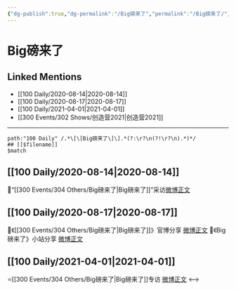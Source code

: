 ```yaml
---
{"dg-publish":true,"dg-permalink":"/Big磅来了","permalink":"/Big磅来了/","created":"2023-04-07T11:44:09.881+08:00","updated":"2023-04-10T16:51:32.424+08:00"}
---
```


# Big磅来了

## Linked Mentions
- [[100 Daily/2020-08-14\|2020-08-14]]
- [[100 Daily/2020-08-17\|2020-08-17]]
- [[100 Daily/2021-04-01\|2021-04-01]]
- [[300 Events/302 Shows/创造营2021\|创造营2021]]


---

```expander
path:"100 Daily" /.*\[\[Big磅来了\]\].*(?:\r?\n(?!\r?\n).*)*/
## [[$filename]]
$match
```
## [[100 Daily/2020-08-14\|2020-08-14]]
🌠“[[300 Events/304 Others/Big磅来了\|Big磅来了]]”采访[微博正文](https://m.weibo.cn/6466290670/4537763430401528)
## [[100 Daily/2020-08-17\|2020-08-17]]
🌟《[[300 Events/304 Others/Big磅来了\|Big磅来了]]》官博分享 [微博正文](https://m.weibo.cn/6466290670/4538896463434142)
🌟《Big磅来了》小站分享 [微博正文](https://m.weibo.cn/6466290670/4538840662935259)
## [[100 Daily/2021-04-01\|2021-04-01]]
⭐[[300 Events/304 Others/Big磅来了\|Big磅来了]]专访 [微博正文](https://m.weibo.cn/6466290670/4621086300047349)
<-->